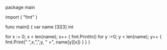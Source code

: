 package main
 
import (
 "fmt"
)
 
func main() {
 var name [3][3] int
 
  for x := 0; x < len(name); x++ {
	  fmt.Println()
	  for y :=0; y < len(name); y++ {
 			fmt.Print("   ",x,",",y, " =", name[y][x])
	  }
 }
}
